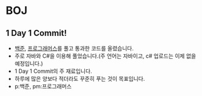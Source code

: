 # BOJ
## 1 Day 1 Commit!

- [백준](https://www.acmicpc.net/), [프로그래머스](https://programmers.co.kr/learn/challenges?tab=all_challenges)를 풀고 통과한 코드를 올렸습니다. 
- 주로 자바와 C#을 이용해 풀었습니다.(주 언어는 자바이고, c# 업로드는 이제 없을 예정입니다.)
- 1 Day 1 Commit의 주 재료입니다.
- 하루에 많은 양보다 적더라도 꾸준히 푸는 것이 목표입니다.
- p:백준, pm:프로그래머스

